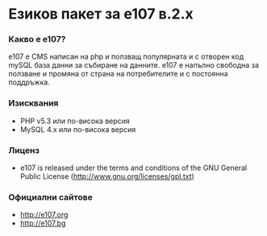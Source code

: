 # Езиков пакет за e107 в.2.x

### Какво е е107?
е107 е CMS написан на php и ползващ популярната и с отворен код mySQL база данни за събиране на данните. е107 е напълно свободна за ползване и промяна от страна на потребителите и с постоянна поддръжка.

### Изисквания

* PHP v5.3 или по-висока версия
* MySQL 4.x или по-висока версия

### Лиценз

* e107 is released under the terms and conditions of the GNU General Public License (http://www.gnu.org/licenses/gpl.txt)

### Официални сайтове
* http://e107.org
* http://e107.bg